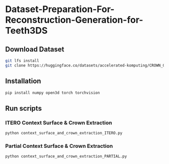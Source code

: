# Dataset-Preparation-For-Reconstruction-Generation-for-Teeth3DS

## Download Dataset

```bash
git lfs install
git clone https://huggingface.co/datasets/accelerated-komputing/CROWN_GEN_DATASET
```

## Installation
```bash
pip install numpy open3d torch torchvision
```

## Run scripts 
### ITERO Context Surface & Crown Extraction
```bash 
python context_surface_and_crown_extraction_ITERO.py
```

### Partial Context Surface & Crown Extraction
```bash
python context_surface_and_crown_extraction_PARTIAL.py
```
